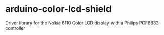 arduino-color-lcd-shield
========================

Driver library for the Nokia 6110 Color LCD display with a Philips PCF8833 controller
